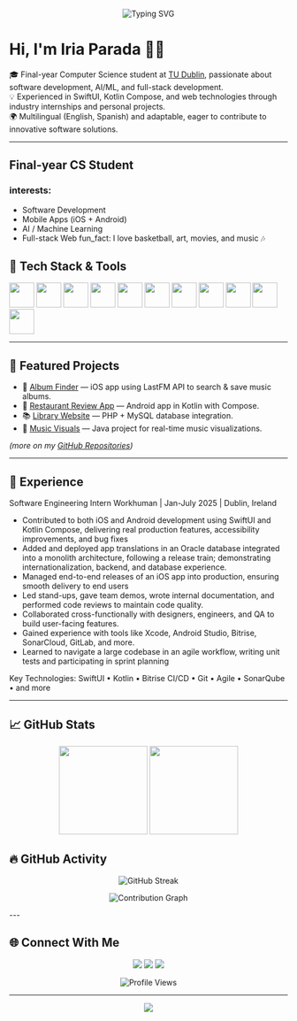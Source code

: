 <p align="center">
  <img src="https://readme-typing-svg.herokuapp.com?font=Fira+Code&pause=1000&color=F75C7E&center=true&vCenter=true&width=435&lines=Computer+Science+Student;Full-Stack+Developer;iOS+%26+Android+Developer;Always+learning+new+things" alt="Typing SVG" />
</p>

# Hi, I'm Iria Parada 👩‍💻  

🎓 Final-year Computer Science student at [TU Dublin](https://www.tudublin.ie/), passionate about software development, AI/ML, and full-stack development.  
💡 Experienced in SwiftUI, Kotlin Compose, and web technologies through industry internships and personal projects.  
🌍 Multilingual (English, Spanish) and adaptable, eager to contribute to innovative software solutions.  

---
## Final-year CS Student
### interests:
  - Software Development
  - Mobile Apps (iOS + Android)
  - AI / Machine Learning
  - Full-stack Web
fun_fact: I love basketball, art, movies, and music 🎶

## 🔧 Tech Stack & Tools

<p>
<img src="https://cdn.jsdelivr.net/gh/devicons/devicon/icons/swift/swift-original.svg" width="45" height="45"/>
<img src="https://cdn.jsdelivr.net/gh/devicons/devicon/icons/kotlin/kotlin-original.svg" width="45" height="45"/>
<img src="https://cdn.jsdelivr.net/gh/devicons/devicon/icons/python/python-original.svg" width="45" height="45"/>
<img src="https://cdn.jsdelivr.net/gh/devicons/devicon/icons/java/java-original.svg" width="45" height="45"/>
<img src="https://cdn.jsdelivr.net/gh/devicons/devicon/icons/javascript/javascript-original.svg" width="45" height="45"/>
<img src="https://cdn.jsdelivr.net/gh/devicons/devicon/icons/php/php-original.svg" width="45" height="45"/>
<img src="https://cdn.jsdelivr.net/gh/devicons/devicon/icons/mysql/mysql-original.svg" width="45" height="45"/>
<img src="https://cdn.jsdelivr.net/gh/devicons/devicon/icons/git/git-original.svg" width="45" height="45"/>
<img src="https://cdn.jsdelivr.net/gh/devicons/devicon/icons/github/github-original.svg" width="45" height="45"/>
<img src="https://cdn.jsdelivr.net/gh/devicons/devicon/icons/androidstudio/androidstudio-original.svg" width="45" height="45"/>
<img src="https://cdn.jsdelivr.net/gh/devicons/devicon/icons/xcode/xcode-original.svg" width="45" height="45"/>
</p>

---

## 📂 Featured Projects

* 🎵 [Album Finder](https://github.com/iriaPM/AlbumFinder) — iOS app using LastFM API to search & save music albums.
* 🍴 [Restaurant Review App](https://github.com/TU856-MSD-24/Group01_MSD_Project) — Android app in Kotlin with Compose.
* 📚 [Library Website](https://github.com/iriaPM/Library-Website) — PHP + MySQL database integration.
* 🎨 [Music Visuals](https://github.com/mymunaalom/MusicVisuals) — Java project for real-time music visualizations.

*(more on my [GitHub Repositories](https://github.com/iriaPM?tab=repositories))*

---
## 💼 Experience
Software Engineering Intern
Workhuman | Jan-July 2025 | Dublin, Ireland

- Contributed to both iOS and Android development using SwiftUI and Kotlin Compose, delivering real production features,
accessibility improvements, and bug fixes
- Added and deployed app translations in an Oracle database integrated into a monolith architecture, following a release train;
demonstrating internationalization, backend, and database experience.
- Managed end-to-end releases of an iOS app into production, ensuring smooth delivery to end users
- Led stand-ups, gave team demos, wrote internal documentation, and performed code reviews to maintain code quality.
- Collaborated cross-functionally with designers, engineers, and QA to build user-facing features.
- Gained experience with tools like Xcode, Android Studio, Bitrise, SonarCloud, GitLab, and more.
- Learned to navigate a large codebase in an agile workflow, writing unit tests and participating in sprint planning

Key Technologies: SwiftUI • Kotlin • Bitrise CI/CD • Git • Agile • SonarQube • and more

---
## 📈 GitHub Stats

<p align="center">
  <img src="https://github-readme-stats.vercel.app/api?username=iriaPM&show_icons=true&theme=tokyonight" height="160"/>
  <img src="https://github-readme-stats.vercel.app/api/top-langs/?username=iriaPM&layout=compact&theme=tokyonight" height="160"/>
</p>

## 🔥 GitHub Activity
<p align="center">
  <img src="https://github-readme-streak-stats.herokuapp.com/?user=iriaPM&theme=radical&hide_border=true" alt="GitHub Streak" />
</p>
<p align="center">
  <img src="https://github-readme-activity-graph.vercel.app/graph?username=iriaPM&theme=radical&hide_border=true&area=true&custom_title=Contribution%20Graph" alt="Contribution Graph" />
</p>
<!--
# 🏆 GitHub Trophies
<p align="center">
  <img src="https://github-profile-trophy.vercel.app/?username=iriaPM&theme=radical&no-frame=true&no-bg=false&margin-w=4&row=1" alt="GitHub Trophies" />
</p>
-->
---


## 🌐 Connect With Me

<p align="center">
  <a href="mailto:iria.parada03@gmail.com"><img src="https://img.shields.io/badge/Email-D14836?style=for-the-badge&logo=gmail&logoColor=white"/></a>
  <a href="https://www.linkedin.com/in/iria-parada-murciego/"><img src="https://img.shields.io/badge/LinkedIn-blue?style=for-the-badge&logo=linkedin&logoColor=white"/></a>
  <a href="https://github.com/iriaPM"><img src="https://img.shields.io/badge/GitHub-333?style=for-the-badge&logo=github&logoColor=white"/></a>
</p>
<p align="center">
  <img src="https://komarev.com/ghpvc/?username=iriaPM&color=blueviolet" alt="Profile Views" />
</p>

---

<p align="center">
  <img src="https://capsule-render.vercel.app/api?section=footer&type=waving&color=gradient&height=100"/>
</p>

